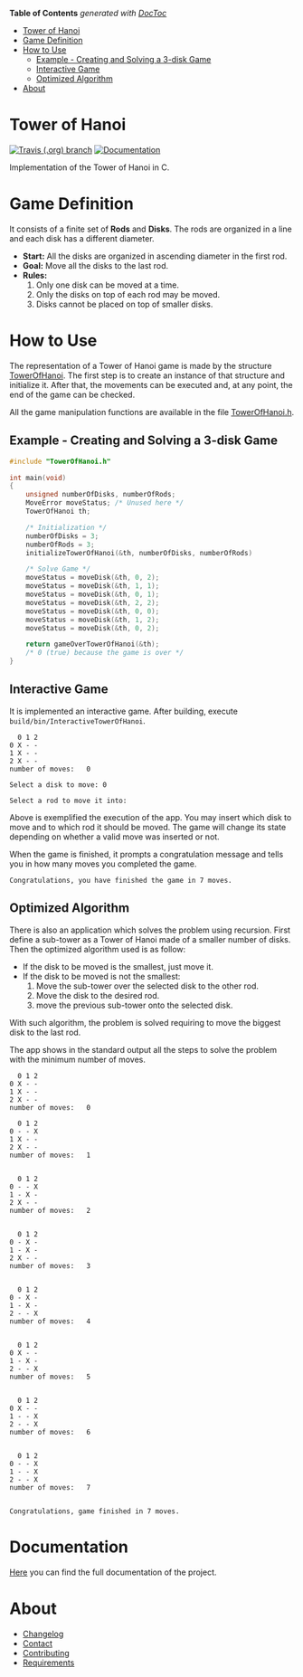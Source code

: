 <!-- START doctoc generated TOC please keep comment here to allow auto update -->
<!-- DON'T EDIT THIS SECTION, INSTEAD RE-RUN doctoc TO UPDATE -->
**Table of Contents**  *generated with [DocToc](https://github.com/thlorenz/doctoc)*

- [Tower of Hanoi](#tower-of-hanoi)
- [Game Definition](#game-definition)
- [How to Use](#how-to-use)
  - [Example - Creating and Solving a 3-disk Game](#example---creating-and-solving-a-3-disk-game)
  - [Interactive Game](#interactive-game)
  - [Optimized Algorithm](#optimized-algorithm)
- [About](#about)

<!-- END doctoc generated TOC please keep comment here to allow auto update -->

# Tower of Hanoi

[![Travis (.org) branch](https://img.shields.io/travis/lucasguesserts/tower_of_hanoi/master?label=Build%20Master)](https://travis-ci.org/lucasguesserts/tower_of_hanoi) [![Documentation](https://codedocs.xyz/lucasguesserts/tower_of_hanoi.svg)](https://codedocs.xyz/lucasguesserts/tower_of_hanoi/) 

Implementation of the Tower of Hanoi in C.

# Game Definition

It consists of a finite set of **Rods** and **Disks**.
The rods are organized in a line and each disk has a
different diameter.

- **Start:** All the disks are organized in ascending diameter in the first rod.
- **Goal:** Move all the disks to the last rod.
- **Rules:**
  1. Only one disk can be moved at a time.
  2. Only the disks on top of each rod may be moved.
  3. Disks cannot be placed on top of smaller disks.

# How to Use

The representation of a Tower of Hanoi game is made
by the structure [TowerOfHanoi](./TowerOfHanoiLib/include/TowerOfHanoi.h).
The first step is
to create an instance of that structure and initialize
it. After that, the movements can be executed and,
at any point, the end of the game can be checked.

All the game manipulation functions are available
in the file
[TowerOfHanoi.h](./TowerOfHanoiLib/include/TowerOfHanoi.h).

## Example - Creating and Solving a 3-disk Game

```c
#include "TowerOfHanoi.h"

int main(void)
{
    unsigned numberOfDisks, numberOfRods;
    MoveError moveStatus; /* Unused here */
    TowerOfHanoi th;

    /* Initialization */
    numberOfDisks = 3;
    numberOfRods = 3;
    initializeTowerOfHanoi(&th, numberOfDisks, numberOfRods)

    /* Solve Game */
    moveStatus = moveDisk(&th, 0, 2);
    moveStatus = moveDisk(&th, 1, 1);
    moveStatus = moveDisk(&th, 0, 1);
    moveStatus = moveDisk(&th, 2, 2);
    moveStatus = moveDisk(&th, 0, 0);
    moveStatus = moveDisk(&th, 1, 2);
    moveStatus = moveDisk(&th, 0, 2);

    return gameOverTowerOfHanoi(&th);
    /* 0 (true) because the game is over */
}
```

## Interactive Game

It is implemented an interactive game. After building,
execute `build/bin/InteractiveTowerOfHanoi`.

```
  0 1 2
0 X - -
1 X - -
2 X - -
number of moves:   0

Select a disk to move: 0

Select a rod to move it into:
```

Above is exemplified the execution of the app.
You may insert which disk to move and to which
rod it should be moved. The game will change its
state depending on whether a valid move was
inserted or not.

When the game is finished, it prompts a
congratulation message and tells you in how many
moves you completed the game.

```
Congratulations, you have finished the game in 7 moves.
```

## Optimized Algorithm

There is also an application which solves the problem
using recursion. First define a sub-tower as
a Tower of Hanoi made of a smaller number of disks.
Then the optimized algorithm used is as follow:

- If the disk to be moved is the smallest, just move it.
- If the disk to be moved is not the smallest:
  1. Move the sub-tower over the selected disk to the
     other rod.
  1. Move the disk to the desired rod.
  1. move the previous sub-tower onto the selected disk.

With such algorithm, the problem is solved requiring to move
the biggest disk to the last rod.

The app shows in the standard output all the steps
to solve the problem with the minimum number of moves.

```
  0 1 2
0 X - -
1 X - -
2 X - -
number of moves:   0

  0 1 2
0 - - X
1 X - -
2 X - -
number of moves:   1


  0 1 2
0 - - X
1 - X -
2 X - -
number of moves:   2


  0 1 2
0 - X -
1 - X -
2 X - -
number of moves:   3


  0 1 2
0 - X -
1 - X -
2 - - X
number of moves:   4


  0 1 2
0 X - -
1 - X -
2 - - X
number of moves:   5


  0 1 2
0 X - -
1 - - X
2 - - X
number of moves:   6


  0 1 2
0 - - X
1 - - X
2 - - X
number of moves:   7


Congratulations, game finished in 7 moves.
```

# Documentation

[Here](https://codedocs.xyz/lucasguesserts/tower_of_hanoi/index.html) you can find the full documentation of the project.

# About

- [Changelog](./doc/CHANGELOG.md)
- [Contact](./doc/CONTACT.md)
- [Contributing](./doc/CONTRIBUTING.md)
- [Requirements](./doc/REQUIREMENTS.md)

